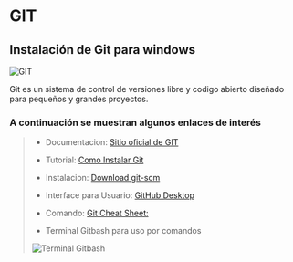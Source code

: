 # GIT
##  Instalación de Git para **windows**

![GIT](https://git-scm.com/images/logo@2x.png)

Git es un sistema de control de versiones libre y codigo abierto diseñado para pequeños y grandes proyectos. 

### A continuación se muestran algunos enlaces de interés
>- Documentacion: [Sitio oficial de GIT](https://git-scm.com/)
> 
>- Tutorial: [Como Instalar Git](https://www.youtube.com/watch?v=ES2xtLyI-B8)
>
>- Instalacion: [Download git-scm](https://git-scm.com/download/win)
>
>- Interface para Usuario: [GitHub Desktop](https://desktop.github.com/)
>
>- Comando: [Git Cheat Sheet:](https://education.github.com/git-cheat-sheet-education.pdf)
>
>- Terminal Gitbash para uso por comandos
>
>![Terminal Gitbash ](https://rm-rf.es/wp-content/uploads/2019/04/git_bash_windows.png)
